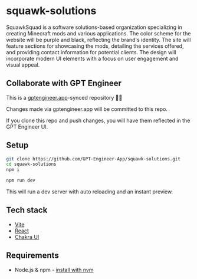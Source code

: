 # squawk-solutions

SquawkSquad is a software solutions-based organization specializing in creating Minecraft mods and various applications. The color scheme for the website will be purple and black, reflecting the brand's identity. The site will feature sections for showcasing the mods, detailing the services offered, and providing contact information for potential clients. The design will incorporate modern UI elements with a focus on user engagement and visual appeal.

## Collaborate with GPT Engineer

This is a [gptengineer.app](https://gptengineer.app)-synced repository 🌟🤖

Changes made via gptengineer.app will be committed to this repo.

If you clone this repo and push changes, you will have them reflected in the GPT Engineer UI.

## Setup

```sh
git clone https://github.com/GPT-Engineer-App/squawk-solutions.git
cd squawk-solutions
npm i
```

```sh
npm run dev
```

This will run a dev server with auto reloading and an instant preview.

## Tech stack

- [Vite](https://vitejs.dev/)
- [React](https://react.dev/)
- [Chakra UI](https://chakra-ui.com/)

## Requirements

- Node.js & npm - [install with nvm](https://github.com/nvm-sh/nvm#installing-and-updating)
